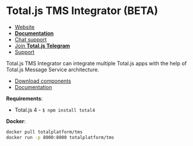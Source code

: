 # Total.js TMS Integrator (BETA)

- [Website](https://www.totaljs.com/tms/)
- [__Documentation__](https://docs.totaljs.com/total4/)
- [Chat support](https://platform.totaljs.com/?open=messenger)
- [Join __Total.js Telegram__](https://t.me/totalplatform)
- [Support](https://www.totaljs.com/support/)

Total.js TMS Integrator can integrate multiple Total.js apps with the help of Total.js Message Service architecture.

- [Download components](https://github.com/totaljs/flowstreamcomponents)
- [Documentation](https://docs.totaljs.com/)

__Requirements__:

- Total.js 4 - `$ npm install total4`

__Docker__:

```bash
docker pull totalplatform/tms
docker run -p 8000:8000 totalplatform/tms
````